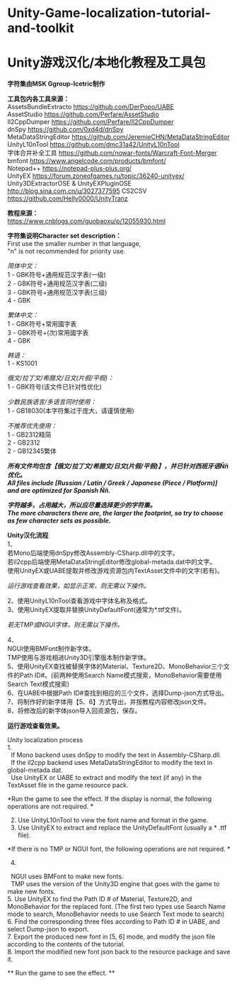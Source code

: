 # Unity-Game-localization-tutorial-and-toolkit    
# Unity游戏汉化/本地化教程及工具包  
  
**字符集由MSK Ggroup-Icetric制作** 
  
**工具包内各工具来源：**  
AssetsBundleExtracto https://github.com/DerPopo/UABE   
AssetStudio https://github.com/Perfare/AssetStudio   
Il2CppDumper https://github.com/Perfare/Il2CppDumper   
dnSpy https://github.com/0xd4d/dnSpy   
MetaDataStringEditor https://github.com/JeremieCHN/MetaDataStringEditor   
UnityL10nTool https://github.com/dmc31a42/UnityL10nTool   
字体合并补全工具 https://github.com/nowar-fonts/Warcraft-Font-Merger   
bmfont https://www.angelcode.com/products/bmfont/   
Notepad++ https://notepad-plus-plus.org/   
UnityEX https://forum.zoneofgames.ru/topic/36240-unityex/  
Unity3DExtractorOSE & UnityEXPluginOSE  http://blog.sina.com.cn/u/3027377595
CS2CSV https://github.com/Helly0000/UnityTranz
  
**教程来源：**  
https://www.cnblogs.com/guobaoxu/p/12055930.html  
  
**字符集说明Character set description：**  
First use the smaller number in that language,  
"n" is not recommended for priority use.  
  
*简体中文：*  
1 - GBK符号+通用规范汉字表(一级)  
2 - GBK符号+通用规范汉字表(二级)  
3 - GBK符号+通用规范汉字表(三级)  
4 - GBK  

*繁体中文：*  
1 - GBK符号+常用國字表  
3 - GBK符号+(次)常用國字表  
4 - GBK  
  
*韩语：*  
1 - KS1001  
  
*俄文/拉丁文/希腊文/日文(片假/平假)：*  
1 - GBK符号(该文件已针对性优化)  
  
*少数民族语言/多语言同时使用：*  
1 - GB18030(本字符集过于庞大，请谨慎使用)  
  
*不推荐优先使用：*  
1 - GB2312精简  
2 - GB2312  
2 - GB12345繁体  
  
***所有文件均包含【俄文/拉丁文/希腊文/日文(片假/平假)】，并已针对西班牙语Ññ优化。***  
***All files include [Russian / Latin / Greek / Japanese (Piece / Platform)] and are optimized for Spanish Ññ.***  
  
***字符越多，占用越大，所以应尽量选择更少的字符集。***  
***The more characters there are, the larger the footprint, so try to choose as few character sets as possible.***  

**Unity汉化流程**  
1、  
  若Mono后端使用dnSpy修改Assembly-CSharp.dll中的文字。  
  若il2cpp后端使用MetaDataStringEditor修改global-metada.dat中的文字。  
  使用UnityEX或UABE提取并修改游戏资源包内TextAsset文件中的文字(若有)。  
  
*运行游戏查看效果，如显示正常，则无需以下操作。*  
  
2、使用UnityL10nTool查看游戏中字体名称及格式。  
3、使用UnityEX提取并替换UnityDefaultFont(通常为*.ttf文件)。  
  
*若无TMP或NGUI字体，则无需以下操作。*  
  
4、  
  NGUI使用BMFont制作新字体。  
  TMP使用与游戏相进Unity3D引擎版本制作新字体。  
5、使用UnityEX查找被替换字体的Material、Texture2D、MonoBehavior三个文件的Path ID#。(前两种使用Search Name模式搜索，MonoBehavior需要使用Search Text模式搜索)  
6、在UABE中根据Path ID#查找到相应的三个文件，选择Dump-json方式导出。  
7、将制作好的新字体用【5、6】方式导出，并按教程内容修改json文件。  
8、将修改后的新字体json导入回资源包，保存。  
  
**运行游戏查看效果。**  
  
Unity localization process  
1.  
  If Mono backend uses dnSpy to modify the text in Assembly-CSharp.dll.  
  If the il2cpp backend uses MetaDataStringEditor to modify the text in global-metada.dat.  
  Use UnityEX or UABE to extract and modify the text (if any) in the TextAsset file in the game resource pack.  
  
*Run the game to see the effect. If the display is normal, the following operations are not required. *  
  
2. Use UnityL10nTool to view the font name and format in the game.  
3. Use UnityEX to extract and replace the UnityDefaultFont (usually a * .ttf file).  
  
*If there is no TMP or NGUI font, the following operations are not required. *  
  
4.  
  NGUI uses BMFont to make new fonts.  
  TMP uses the version of the Unity3D engine that goes with the game to make new fonts.  
5. Use UnityEX to find the Path ID # of Material, Texture2D, and MonoBehavior for the replaced font. (The first two types use Search Name mode to search, MonoBehavior needs to use Search Text mode to search)  
6. Find the corresponding three files according to Path ID # in UABE, and select Dump-json to export.  
7. Export the produced new font in [5, 6] mode, and modify the json file according to the contents of the tutorial.  
8. Import the modified new font json back to the resource package and save it.  
  
** Run the game to see the effect. **  
  

